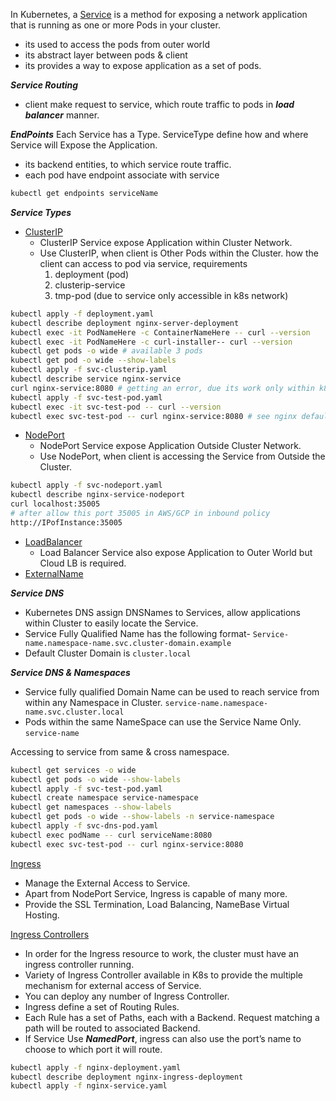 In Kubernetes, a [Service](https://kubernetes.io/docs/concepts/services-networking/service/) is a method for exposing a network application that is running as one or more Pods in your cluster.
- its used to access the pods from outer world
- its abstract layer between pods & client
- its provides a way to expose application as a set of pods.

***Service Routing***
- client make request to service, which route traffic to pods in ***load balancer*** manner.

***EndPoints***
Each Service has a Type. ServiceType define how and where Service will Expose the Application.
- its backend entities, to which service route traffic.
- each pod have endpoint associate with service
```bash
kubectl get endpoints serviceName
```

***Service Types***
- [ClusterIP](https://kubernetes.io/docs/concepts/services-networking/service/#type-clusterip)
  - ClusterIP Service expose Application within Cluster Network.
  - Use ClusterIP, when client is Other Pods within the Cluster.
    how the client can access to pod via service,
    requirements
    1. deployment (pod)
    2. clusterip-service
    3. tmp-pod (due to service only accessible in k8s network)
```bash
kubectl apply -f deployment.yaml
kubectl describe deployment nginx-server-deployment
kubectl exec -it PodNameHere -c ContainerNameHere -- curl --version
kubectl exec -it PodNameHere -c curl-installer-- curl --version
kubectl get pods -o wide # available 3 pods
kubectl get pod -o wide --show-labels
kubectl apply -f svc-clusterip.yaml
kubectl describe service nginx-service
curl nginx-service:8080 # getting an error, due its work only within k8s network, so we need temp pod
kubectl apply -f svc-test-pod.yaml
kubectl exec -it svc-test-pod -- curl --version
kubectl exec svc-test-pod -- curl nginx-service:8080 # see nginx default page
```
    
- [NodePort](https://kubernetes.io/docs/concepts/services-networking/service/#type-nodeport)
  - NodePort Service expose Application Outside Cluster Network.
  - Use NodePort, when client is accessing the Service from Outside the Cluster.
```bash
kubectl apply -f svc-nodeport.yaml
kubectl describe nginx-service-nodeport
curl localhost:35005
# after allow this port 35005 in AWS/GCP in inbound policy
http://IPofInstance:35005
```

- [LoadBalancer](https://kubernetes.io/docs/concepts/services-networking/service/#loadbalancer)
  - Load Balancer Service also expose Application to Outer World but Cloud LB is required.
- [ExternalName](https://kubernetes.io/docs/concepts/services-networking/service/#externalname)

***Service DNS***
- Kubernetes DNS assign DNSNames to Services, allow applications within Cluster to easily locate the Service.
- Service Fully Qualified Name has the following format- `Service-name.namespace-name.svc.cluster-domain.example`
- Default Cluster Domain is `cluster.local`

***Service DNS & Namespaces***
- Service fully qualified Domain Name can be used to reach service from within any Namespace in Cluster. `service-name.namespace-name.svc.cluster.local`
- Pods within the same NameSpace can use the Service Name Only.
`service-name`

Accessing to service from same & cross namespace.
```bash
kubectl get services -o wide
kubectl get pods -o wide --show-labels
kubectl apply -f svc-test-pod.yaml
kubectl create namespace service-namespace
kubectl get namespaces --show-labels
kubectl get pods -o wide --show-labels -n service-namespace
kubectl apply -f svc-dns-pod.yaml
kubectl exec podName -- curl serviceName:8080
kubectl exec svc-test-pod -- curl nginx-service:8080
```

[Ingress]()
- Manage the External Access to Service.
- Apart from NodePort Service, Ingress is capable of many more.
- Provide the SSL Termination, Load Balancing, NameBase Virtual Hosting.

[Ingress Controllers](https://kubernetes.io/docs/concepts/services-networking/ingress-controllers/)
- In order for the Ingress resource to work, the cluster must have an ingress controller running.
- Variety of Ingress Controller available in K8s to provide the multiple mechanism for external access of Service.
- You can deploy any number of Ingress Controller.
- Ingress define a set of Routing Rules.
- Each Rule has a set of Paths, each with a Backend. Request matching a path will be routed to associated Backend.
- If Service Use ***NamedPort***, ingress can also use the port’s name to choose to which port it will route.

```bash
kubectl apply -f nginx-deployment.yaml
kubectl describe deployment nginx-ingress-deployment
kubectl apply -f nginx-service.yaml

```